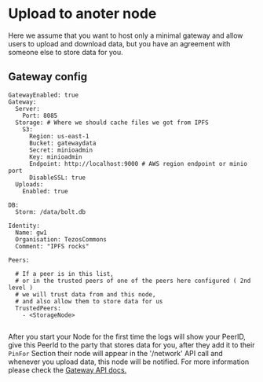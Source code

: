 # Upload to anoter node

Here we assume that you want to host only a minimal gateway and allow users
to upload and download data, but you have an agreement with someone else to store data for you.


## Gateway config

```
GatewayEnabled: true
Gateway:
  Server:
    Port: 8085
  Storage: # Where we should cache files we got from IPFS  
    S3:
      Region: us-east-1
      Bucket: gatewaydata
      Secret: minioadmin
      Key: minioadmin
      Endpoint: http://localhost:9000 # AWS region endpoint or minio port
      DisableSSL: true
  Uploads:
    Enabled: true

DB:
  Storm: /data/bolt.db

Identity:
  Name: gw1
  Organisation: TezosCommons
  Comment: "IPFS rocks"

Peers:

  # If a peer is in this list,
  # or in the trusted peers of one of the peers here configured ( 2nd level )
  # we will trust data from and this node,
  # and also allow them to store data for us
  TrustedPeers:
    - <StorageNode>
    
```

After you start your Node for the first time the logs will show your PeerID,
give this PeerId to the party that stores data for you, after they add it to their
`PinFor` Section their node will appear in the '/network' API call and whenever you upload data,
this node will be notified. For more information please check the [Gateway API docs.](./../gateway.md)